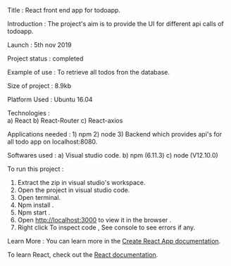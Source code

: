 Title : React front end app for todoapp.

Introduction : The project's aim is to provide the UI for different api calls of todoapp.

Launch : 5th nov 2019

Project status : completed

Example of use : To retrieve all todos fron the database.

Size of project : 8.9kb

Platform Used : Ubuntu 16.04

Technologies :  
    a) React
    b) React-Router
    c) React-axios

Applications needed : 
    1) npm
    2) node 
    3) Backend which provides api's for all todo app on localhost:8080.

Softwares used : 
    a) Visual studio code.
    b) npm (6.11.3)
    c) node (V12.10.0)

To run this project : 
1) Extract the zip in visual studio's workspace.
2) Open the project in visual studio code.
3) Open terminal.
4) Npm install . 
5) Npm start .
6) Open [http://localhost:3000](http://localhost:3000) to view it in the browser .
7) Right click To inspect code , See console to see errors if any.

Learn More : 
You can learn more in the [Create React App documentation](https://facebook.github.io/create-react-app/docs/getting-started).

To learn React, check out the [React documentation](https://reactjs.org/).
